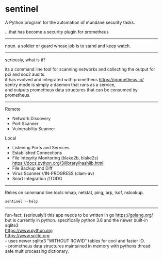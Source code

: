 # sentinel  


A Python program for the automation of mundane security tasks.  

   ...that has become a security plugin for prometheus   

---  

noun.  a soldier or guard whose job is to stand and keep watch.  

---  

seriously, what is it?  

its a command line tool for scanning networks and collecting the output for pci and soc2 audits.    
it has evolved and integrated with prometheus   https://prometheus.io/     
sentry mode is simply a daemon that runs as a service,  
and outputs prometheus data structures that can be consumed by prometheus.   

---   

Remote  
- Network Discovery  
- Port Scanner  
- Vulnerability Scanner  

Local  
- Listening Ports and Services  
- Established Connections  
- File Integrity Monitoring (blake2b, blake2s)  https://docs.python.org/3/library/hashlib.html    
- File Backup and Diff  
- Virus Scanner //IN-PROGRESS (clam-av)      
- Snort Integration  //TODO        
  
---

Relies on command line tools nmap, netstat, ping, arp, lsof, nslookup.  

```
sentinel --help   
```

---

fun-fact:  (seriously!)  this app needs to be written in go https://golang.org/       
                         but is currently in python.  specifically python 3.8 and the newer built-in sqlite3          
                         https://www.python.org      
                         https://www.sqlite.org   
                         - uses newer sqlite3 "WITHOUT ROWID" tables for cool and faster IO.     
                         - prometheus data structures maintained in memory with pythons thread safe multiprocessing dictionary.      





